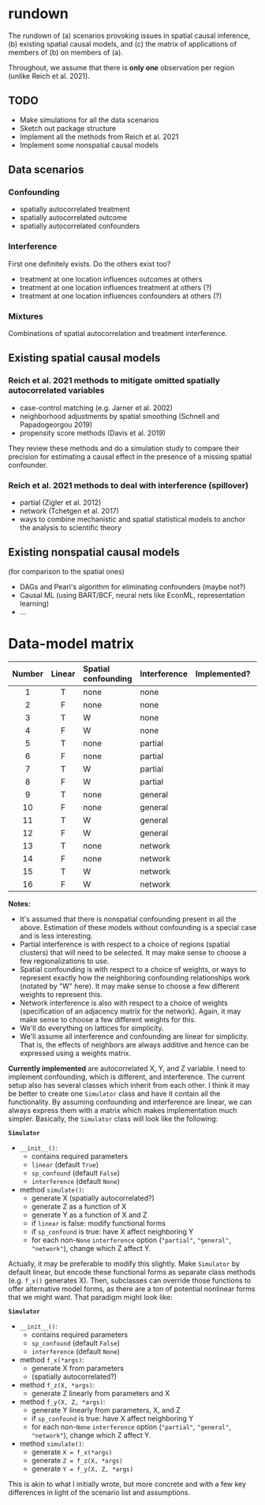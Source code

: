 # rundown
The rundown of (a) scenarios provoking issues in spatial causal inference, (b) existing spatial causal models, and (c) the matrix of applications of members of (b) on members of (a).

Throughout, we assume that there is **only one** observation per region (unlike Reich et al. 2021).

## TODO
- Make simulations for all the data scenarios
- Sketch out package structure
- Implement all the methods from Reich et al. 2021
- Implement some nonspatial causal models

## Data scenarios

### Confounding
- spatially autocorrelated treatment
- spatially autocorrelated outcome
- spatially autocorrelated confounders

### Interference
First one definitely exists. Do the others exist too?
- treatment at one location influences outcomes at others
- treatment at one location influences treatment at others (?)
- treatment at one location influences confounders at others (?)

### Mixtures
Combinations of spatial autocorrelation and treatment interference.

## Existing spatial causal models

### Reich et al. 2021 methods to mitigate omitted spatially autocorrelated variables
- case-control matching (e.g. Jarner et al. 2002)
- neighborhood adjustments by spatial smoothing (Schnell and Papadogeorgou 2019)
- propensity score methods (Davis et al. 2019)

They review these methods and do a simulation study to compare their precision for estimating a causal effect in the presence of a missing spatial confounder.

### Reich et al. 2021 methods to deal with interference (spillover)
- partial (Zigler et al. 2012)
- network (Tchetgen et al. 2017)
- ways to combine mechanistic and spatial statistical models to anchor the analysis to scientific theory

## Existing nonspatial causal models
(for comparison to the spatial ones)
- DAGs and Pearl's algorithm for eliminating confounders (maybe not?)
- Causal ML (using BART/BCF, neural nets like EconML, representation learning)
- ...


# Data-model matrix

| Number | Linear | Spatial confounding | Interference |    Implemented?    | |
| :----: | :----: | :------------------ | :----------- | :----------------: |-|
|    1   |    T   | none                | none         |                    | |
|    2   |    F   | none                | none         |                    | |
|    3   |    T   | W                   | none         |                    | |
|    4   |    F   | W                   | none         |                    | |
|    5   |    T   | none                | partial      |                    | |
|    6   |    F   | none                | partial      |                    | |
|    7   |    T   | W                   | partial      |                    | |
|    8   |    F   | W                   | partial      |                    | |
|    9   |    T   | none                | general      |                    | |
|   10   |    F   | none                | general      |                    | |
|   11   |    T   | W                   | general      |                    | |
|   12   |    F   | W                   | general      |                    | |
|   13   |    T   | none                | network      |                    | |
|   14   |    F   | none                | network      |                    | |
|   15   |    T   | W                   | network      |                    | |
|   16   |    F   | W                   | network      |                    | |

**Notes:** 
- It's assumed that there is nonspatial confounding present in all the above. Estimation of these models
  without confounding is a special case and is less interesting.
- Partial interference is with respect to a choice of regions (spatial clusters) that will need to be
  selected. It may make sense to choose a few regionalizations to use.
- Spatial confounding is with respect to a choice of weights, or ways to represent exactly how the 
  neighboring confounding relationships work (notated by "W" here). It may make sense to choose a 
  few different weights to represent this.
- Network interference is also with respect to a choice of weights (specification of an adjacency matrix
  for the network). Again, it may make sense to choose a few different weights for this.
- We'll do everything on lattices for simplicity.
- We'll assume all interference and confounding are linear for simplicity. That is, the effects of 
  neighbors are always additive and hence can be expressed using a weights matrix.

**Currently implemented** are autocorrelated X, Y, and Z variable. I need to implement confounding,
which is different, and interference. The current setup also has several classes which inherit from each other.
I think it may be better to create one `Simulator` class and have it contain all the functionality. 
By assuming confounding and interference are linear, we can always express them with a matrix which
makes implementation much simpler. Basically, the `Simulator` class will look like the following:

**`Simulator`**
- `__init__()`:
  - contains required parameters
  - `linear` (default `True`)
  - `sp_confound` (default `False`)
  - `interference` (default `None`)
- method `simulate()`:
  - generate X (spatially autocorrelated?)
  - generate Z as a function of X
  - generate Y as a function of X and Z
  - if `linear` is false: modify functional forms
  - if `sp_confound` is true: have X affect neighboring Y
  - for each non-`None` `interference` option (`"partial"`, `"general"`, `"network"`), change which Z 
    affect Y.
    
Actually, it may be preferable to modify this slightly. Make `Simulator` by default linear, but encode
these functional forms as separate class methods (e.g. `f_x()` generates X). Then, subclasses can override
those functions to offer alternative model forms, as there are a ton of potential nonlinear forms that we
might want. That paradigm might look like:

**`Simulator`**
- `__init__()`:
  - contains required parameters
  - `sp_confound` (default `False`)
  - `interference` (default `None`)
- method `f_x(*args)`:
  - generate X from parameters
  - (spatially autocorrelated?)
- method `f_z(X, *args)`:
  - generate Z linearly from parameters and X
- method `f_y(X, Z, *args)`:
  - generate Y linearly from parameters, X, and Z
  - if `sp_confound` is true: have X affect neighboring Y
  - for each non-`None` `interference` option (`"partial"`, `"general"`, `"network"`), change which Z 
    affect Y.
- method `simulate()`:
  - generate `X = f_x(*args)`
  - generate `Z = f_z(X, *args)`
  - generate `Y = f_y(X, Z, *args)`

This is akin to what I initially wrote, but more concrete and with a few key differences in light of the
scenario list and assumptions.
